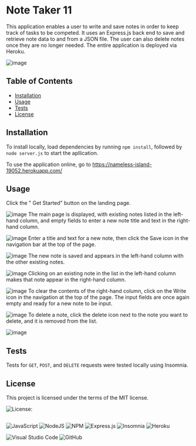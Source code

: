 # Note Taker 11

This application enables a user to write and save notes in order to keep track of tasks to be competed. It uses an Express.js back end to save and retrieve note data to and from a JSON file. The user can also delete notes once they are no longer needed. The entire application is deployed via Heroku.

![image](https://user-images.githubusercontent.com/122234007/229907492-73e948e3-45d1-4f8c-8e2c-07c5d801cd6d.png)

## Table of Contents
* [Installation](#installation)
* [Usage](#usage)
* [Tests](#tests)
* [License](#license)

 
## Installation
  
To install locally, load dependencies by running `npm install`, followed by `node server.js` to start the apllication.

To use the application online, go to https://nameless-island-19052.herokuapp.com/


## Usage

Click the " Get Started" button on the landing page.

![image](https://user-images.githubusercontent.com/122234007/229909724-d8fef0eb-315b-4b96-beea-158f415bf0f1.png)
The main page is displayed, with existing notes listed in the left-hand column, and empty fields to enter a new note title and text in the right-hand column.

![image](https://user-images.githubusercontent.com/122234007/229909993-0c2761bb-9c37-46e7-8600-0c05c006f777.png)
Enter a title and text for a new note, then click the Save icon in the navigation bar at the top of the page.

![image](https://user-images.githubusercontent.com/122234007/229911224-b9cfe967-0116-45c6-8071-d7c0b5e16c8b.png)
The new note is saved and appears in the left-hand column with the other existing notes.

![image](https://user-images.githubusercontent.com/122234007/229912496-a620d260-eb60-4135-9446-d9d676d7b7ac.png)
Clicking on an existing note in the list in the left-hand column makes that note appear in the right-hand column.

![image](https://user-images.githubusercontent.com/122234007/229912778-e096ee3b-3e11-4b63-a5e9-8199bbac9ac1.png)
To clear the contents of the right-hand column, click on the Write icon in the navigation at the top of the page. The input fields are once again empty and ready for a new note to be input.

![image](https://user-images.githubusercontent.com/122234007/229915112-d83fd975-e65d-41c4-9a5d-fceecad49435.png)
To delete a note, click the delete icon next to the note you want to delete, and it is removed from the list. 

![image](https://user-images.githubusercontent.com/122234007/229916015-11239303-f223-4a9b-9621-0a904e0b2fa1.png)

## Tests

 Tests for `GET`, `POST`, and `DELETE` requests were tested locally using Insomnia.

 ## License

 This project is licensed under the terms of the MIT license.

 ![License: ](https://img.shields.io/badge/License-MIT-blueviolet.svg)

##
![JavaScript](https://img.shields.io/badge/javascript-%23323330.svg?style=for-the-badge&logo=javascript&logoColor=%23F7DF1E) ![NodeJS](https://img.shields.io/badge/node.js-6DA55F?style=for-the-badge&logo=node.js&logoColor=white)  ![NPM](https://img.shields.io/badge/NPM-%23CB3837.svg?style=for-the-badge&logo=npm&logoColor=white)  ![Express.js](https://img.shields.io/badge/express.js-%23404d59.svg?style=for-the-badge&logo=express&logoColor=%2361DAFB)  ![Insomnia](https://img.shields.io/badge/Insomnia-black?style=for-the-badge&logo=insomnia&logoColor=5849BE)  ![Heroku](https://img.shields.io/badge/heroku-%23430098.svg?style=for-the-badge&logo=heroku&logoColor=white)
  
![Visual Studio Code](https://img.shields.io/badge/Visual%20Studio%20Code-0078d7.svg?style=for-the-badge&logo=visual-studio-code&logoColor=white) ![GitHub](https://img.shields.io/badge/github-%23121011.svg?style=for-the-badge&logo=github&logoColor=white)
